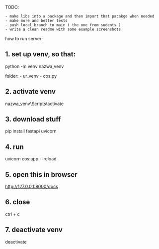 TODO:

    - make libs into a package and then import that pacakge when needed
    - make more and better tests
    - push local branch to main ( the one from sudents )
    - write a clean readme with some example screenshots


how to run server:

## 1. set up venv, so that:
python -m venv nazwa_venv


folder:
    - ur_venv
    - cos.py


## 2. activate venv
nazwa_venv\Scripts\activate

## 3. download stuff
pip install fastapi uvicorn

## 4. run
uvicorn cos:app --reload


## 5. open this in browser
http://127.0.0.1:8000/docs


## 6. close
ctrl + c

## 7. deactivate venv
deactivate
